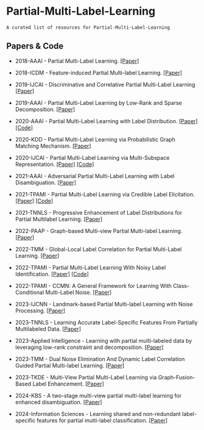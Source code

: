 # Partial-Multi-Label-Learning
    A curated list of resources for Partial-Multi-Label-Learning
## Papers & Code
* 2018-AAAI - Partial Multi-Label Learning. [[Paper]](https://aaai.org/papers/11644-partial-multi-label-learning/)
- 2018-ICDM - Feature-induced Partial Multi-label Learning. [[Paper]](https://cs.gmu.edu/~carlotta/publications/ICDM18_fPML.pdf) 
* 2019-IJCAI - Discriminative and Correlative Partial Multi-Label Learning [[Paper]](https://www.ijcai.org/Proceedings/2019/0512.pdf)
- 2019-AAAI - Partial Multi-Label Learning by Low-Rank and Sparse Decomposition. [[Paper]](https://aaai.org/papers/05016-partial-multi-label-learning-by-low-rank-and-sparse-decomposition/)
* 2020-AAAI - Partial Multi-Label Learning with Label Distribution. [[Paper]](https://aaai.org/papers/06510-partial-multi-label-learning-with-label-distribution/) [[Code]](https://github.com/palm-ml/PML_LD)
- 2020-KDD - Partial Multi-Label Learning via Probabilistic Graph Matching Mechanism. [[Paper]](https://www.kdd.org/kdd2020/accepted-papers/view/partial-multi-label-learning-via-probabilistic-graph-matching-mechanism)
* 2020-IJCAI - Partial Multi-Label Learning via Multi-Subspace Representation. [[Paper]](https://www.ijcai.org/Proceedings/2020/0362.pdf) [[Code]](https://github.com/SZU-AdvTech-2022/046-Partial-Multi-label-Learning-via-Multi-subspace-Representation)
- 2021-AAAI - Adversarial Partial Multi-Label Learning with Label Disambiguation. [[Paper]](https://aaai.org/papers/10568-adversarial-partial-multi-label-learning-with-label-disambiguation/)
* 2021-TPAMI - Partial Multi-Label Learning via Credible Label Elicitation. [[Paper]](https://ieeexplore.ieee.org/document/9057438) [[Code]](https://palm.seu.edu.cn/zhangml/)
- 2021-TNNLS - Progressive Enhancement of Label Distributions for Partial Multilabel Learning. [[Paper]](https://ieeexplore.ieee.org/document/9615493)
* 2022-PAAP - Graph-based Multi-view Partial Multi-label Learning. [[Paper]](https://ieeexplore.ieee.org/document/10010429/)
- 2022-TMM - Global-Local Label Correlation for Partial Multi-Label Learning. [[Paper]](https://ieeexplore.ieee.org/document/9343691)
* 2022-TPAMI - Partial Multi-Label Learning With Noisy Label Identification. [[Paper]](https://ieeexplore.ieee.org/abstract/document/9354590) [[Code]](http://milkxie.github.io/code/PMLNIcode.zip)
- 2022-TPAMI - CCMN: A General Framework for Learning With Class-Conditional Multi-Label Noise. [[Paper]](https://ieeexplore.ieee.org/document/9674931)
* 2023-IJCNN - Landmark-based Partial Multi-label Learning with Noise Processing. [[Paper]](https://ieeexplore.ieee.org/document/10191270)
- 2023-TNNLS - Learning Accurate Label-Specific Features From Partially Multilabeled Data. [[Paper]](https://ieeexplore.ieee.org/document/10043663)
* 2023-Applied Intelligence - Learning with partial multi-labeled data by leveraging low-rank constraint and decomposition. [[Paper]](https://link.springer.com/article/10.1007/s10489-022-03989-0) 
- 2023-TMM - Dual Noise Elimination And Dynamic Label Correlation Guided Partial Multi-label Learning. [[Paper]](https://ieeexplore.ieee.org/document/10336552/authors#authors)
* 2023-TKDE - Multi-View Partial Multi-Label Learning via Graph-Fusion-Based Label Enhancement. [[Paper]](https://ieeexplore.ieee.org/document/9999508)
- 2024-KBS - A two-stage multi-view partial multi-label learning for enhanced disambiguation. [[Paper]](https://www.sciencedirect.com/science/article/pii/S0950705124003150)
* 2024-Information Sciences - Learning shared and non-redundant label-specific features for partial multi-label classification. [[Paper]](https://www.sciencedirect.com/science/article/pii/S0020025523015025) 

